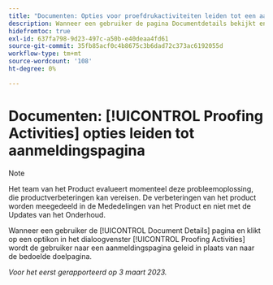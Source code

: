 ```yaml
---
title: "Documenten: Opties voor proefdrukactiviteiten leiden tot een aanmeldingspagina"
description: Wanneer een gebruiker de pagina Documentdetails bekijkt en op een tikon in het menu Proofingactiviteiten klikt, wordt de gebruiker naar een aanmeldingspagina geleid in plaats van naar de gewenste doelpagina.
hidefromtoc: true
exl-id: 637fa798-9d23-497c-a50b-e40deaa4fd61
source-git-commit: 35fb85acf0c4b8675c3b6dad72c373ac6192055d
workflow-type: tm+mt
source-wordcount: '108'
ht-degree: 0%

---
```


# Documenten: [!UICONTROL Proofing Activities] opties leiden tot aanmeldingspagina

<!--This article is on WF and WFP TOCs-->
<!--Converted to story-->

>[!NOTE]
>
>Het team van het Product evalueert momenteel deze probleemoplossing, die productverbeteringen kan vereisen. De verbeteringen van het product worden meegedeeld in de Mededelingen van het Product en niet met de Updates van het Onderhoud.

Wanneer een gebruiker de [!UICONTROL Document Details] pagina en klikt op een optikon in het dialoogvenster [!UICONTROL Proofing Activities] wordt de gebruiker naar een aanmeldingspagina geleid in plaats van naar de bedoelde doelpagina.

_Voor het eerst gerapporteerd op 3 maart 2023._
